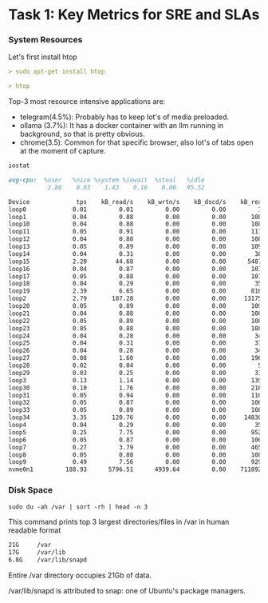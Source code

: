# Task 1: Key Metrics for SRE and SLAs

### System Resources
Let's first install htop

```markdown
> sudo apt-get install htop
```
```markdown
> htop
```
Top-3 most resource intensive applications are:
- telegram(4.5%): Probably has to keep lot's of media preloaded.
- ollama (3.7%): It has a docker container with an llm running in background, so that is pretty obvious.
- chrome(3.5): Common for that specific browser, also lot's of tabs open at the moment of capture.
```markdown
iostat
```
```markdown
avg-cpu:  %user   %nice %system %iowait  %steal   %idle
           2.86    0.03    1.43    0.16    0.00   95.52

Device             tps    kB_read/s    kB_wrtn/s    kB_dscd/s    kB_read    kB_wrtn    kB_dscd
loop0             0.01         0.01         0.00         0.00         17          0          0
loop1             0.04         0.88         0.00         0.00       1086          0          0
loop10            0.04         0.88         0.00         0.00       1085          0          0
loop11            0.05         0.91         0.00         0.00       1119          0          0
loop12            0.04         0.88         0.00         0.00       1084          0          0
loop13            0.05         0.89         0.00         0.00       1092          0          0
loop14            0.04         0.31         0.00         0.00        381          0          0
loop15            2.20        44.68         0.00         0.00      54872          0          0
loop16            0.04         0.87         0.00         0.00       1073          0          0
loop17            0.05         0.88         0.00         0.00       1079          0          0
loop18            0.04         0.29         0.00         0.00        358          0          0
loop19            2.39         6.65         0.00         0.00       8167          0          0
loop2             2.79       107.28         0.00         0.00     131755          0          0
loop20            0.05         0.89         0.00         0.00       1099          0          0
loop21            0.04         0.88         0.00         0.00       1085          0          0
loop22            0.05         0.89         0.00         0.00       1088          0          0
loop23            0.05         0.88         0.00         0.00       1082          0          0
loop24            0.04         0.28         0.00         0.00        347          0          0
loop25            0.04         0.31         0.00         0.00        378          0          0
loop26            0.04         0.28         0.00         0.00        348          0          0
loop27            0.08         1.60         0.00         0.00       1961          0          0
loop28            0.02         0.04         0.00         0.00         55          0          0
loop29            0.03         0.25         0.00         0.00        312          0          0
loop3             0.13         1.14         0.00         0.00       1394          0          0
loop30            0.10         1.76         0.00         0.00       2165          0          0
loop31            0.05         0.94         0.00         0.00       1160          0          0
loop32            0.05         0.87         0.00         0.00       1069          0          0
loop33            0.05         0.89         0.00         0.00       1087          0          0
loop34            3.35       120.76         0.00         0.00     148306          0          0
loop4             0.04         0.29         0.00         0.00        351          0          0
loop5             0.25         7.75         0.00         0.00       9523          0          0
loop6             0.05         0.87         0.00         0.00       1068          0          0
loop7             0.27         3.79         0.00         0.00       4655          0          0
loop8             0.05         0.88         0.00         0.00       1083          0          0
loop9             0.49         7.56         0.00         0.00       9290          0          0
nvme0n1         188.93      5796.51      4939.64         0.00    7118929    6066573          0
```

### Disk Space

```markdown
sudo du -ah /var | sort -rh | head -n 3
```
This command prints top 3 largest directories/files in /var in human readable format

```markdown
21G     /var
17G     /var/lib
6.8G    /var/lib/snapd
```
Entire /var directory occupies 21Gb of data.

/var/lib/snapd is attributed to snap: one of Ubuntu's package managers.


